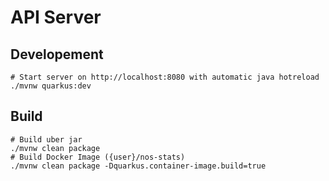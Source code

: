 # API Server

## Developement

```shell
# Start server on http://localhost:8080 with automatic java hotreload
./mvnw quarkus:dev
```

## Build

```shell
# Build uber jar
./mvnw clean package
# Build Docker Image ({user}/nos-stats)
./mvnw clean package -Dquarkus.container-image.build=true
```
